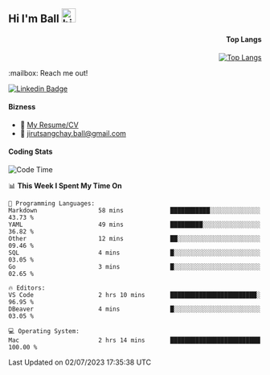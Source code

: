 ## Hi I'm Ball <img src="https://user-images.githubusercontent.com/1303154/88677602-1635ba80-d120-11ea-84d8-d263ba5fc3c0.gif" width="28px" height="28px" alt="hi">

<div align="right">
 
 #### Top Langs
[![Top Langs](https://github-readme-stats.vercel.app/api/top-langs/?username=Jirut01&layout=pie)](https://github.com/Jirut01/github-readme-stats)

</div>

<div align="left">
:mailbox: Reach me out!

[![Linkedin Badge](https://img.shields.io/badge/-Jirut-0e76a8?style=flat&labelColor=0e76a8&logo=linkedin&logoColor=white)](https://www.linkedin.com/in/jirut-sangchay-338370251/)

<!-- TODO: Add last video link -->
#### Bizness
- :paperclip: [My Resume/CV](https://github.com/Jirut01/Jirut01/blob/main/file/jirut_resume.pdf)
- :email: jirutsangchay.ball@gmail.com

</div>

#### Coding Stats

<!--START_SECTION:waka-->
![Code Time](http://img.shields.io/badge/Code%20Time-2%20hrs%2014%20mins-blue)

📊 **This Week I Spent My Time On** 

```text
💬 Programming Languages: 
Markdown                 58 mins             ███████████░░░░░░░░░░░░░░   43.73 % 
YAML                     49 mins             █████████░░░░░░░░░░░░░░░░   36.82 % 
Other                    12 mins             ██░░░░░░░░░░░░░░░░░░░░░░░   09.46 % 
SQL                      4 mins              █░░░░░░░░░░░░░░░░░░░░░░░░   03.05 % 
Go                       3 mins              █░░░░░░░░░░░░░░░░░░░░░░░░   02.65 % 

🔥 Editors: 
VS Code                  2 hrs 10 mins       ████████████████████████░   96.95 % 
DBeaver                  4 mins              █░░░░░░░░░░░░░░░░░░░░░░░░   03.05 % 

💻 Operating System: 
Mac                      2 hrs 14 mins       █████████████████████████   100.00 % 
```


 Last Updated on 02/07/2023 17:35:38 UTC
<!--END_SECTION:waka-->
